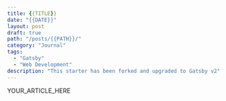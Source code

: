 ```yaml
---
title: {{TITLE}}
date: "{{DATE}}"
layout: post
draft: true
path: "/posts/{{PATH}}/"
category: "Journal"
tags:
  - "Gatsby"
  - "Web Development"
description: "This starter has been forked and upgraded to Gatsby v2"
---
```


YOUR_ARTICLE_HERE
